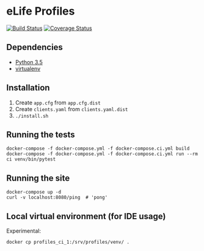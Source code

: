 eLife Profiles
==============

[![Build Status](https://ci--alfred.elifesciences.org/buildStatus/icon?job=test-profiles)](https://ci--alfred.elifesciences.org/job/test-profiles/) [![Coverage Status](https://coveralls.io/repos/github/elifesciences/profiles/badge.svg?branch=develop)](https://coveralls.io/github/elifesciences/profiles?branch=develop)

Dependencies
------------

* [Python 3.5](https://www.python.org/)
* [virtualenv](https://virtualenv.pypa.io/)

Installation
------------

1. Create `app.cfg` from `app.cfg.dist`
2. Create `clients.yaml` from `clients.yaml.dist`
3. `./install.sh`

Running the tests
-----------------

```
docker-compose -f docker-compose.yml -f docker-compose.ci.yml build
docker-compose -f docker-compose.yml -f docker-compose.ci.yml run --rm ci venv/bin/pytest
```

Running the site
----------------

```
docker-compose up -d
curl -v localhost:8080/ping  # 'pong'
```

Local virtual environment (for IDE usage)
-----------------------------------------

Experimental:

```
docker cp profiles_ci_1:/srv/profiles/venv/ .
```
